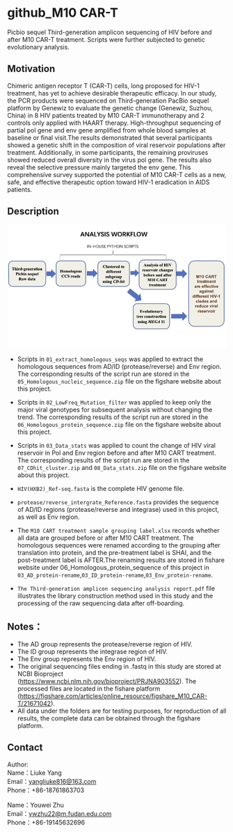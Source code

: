 # github_M10 CAR-T
Picbio sequel Third-generation amplicon sequencing of HIV before and after M10 CAR-T treatment. Scripts were further subjected to genetic evolutionary analysis.

## Motivation
Chimeric antigen receptor T (CAR-T) cells, long proposed for HIV-1 treatment, has yet to achieve desirable therapeutic efficacy. In our study, the PCR products were sequenced on Third-generation PacBio sequel platform by Genewiz to evaluate the genetic change (Genewiz, Suzhou, China) in 8 HIV patients treated by M10 CAR-T immunotherapy and 2 controls only applied with HAART therapy. High-throughput sequencing of partial pol gene and env gene amplified from whole blood samples at baseline or final visit.The results demonstrated that several participants showed a genetic shift in the composition of viral reservoir populations after treatment. Additionally, in some participants, the remaining proviruses showed reduced overall diversity in the virus pol gene. The results also reveal the selective pressure mainly targeted the env gene. This comprehensive survey supported the potential of M10 CAR-T cells as a new, safe, and effective therapeutic option toward HIV-1 eradication in AIDS patients. 

## Description

![](https://github.com/Ryan-zhu-sudo/github_M10-CAR-T/blob/main/Workflow.png)

 + Scripts in `01_extract_homologous_seqs` was applied to extract the homologous sequences from AD/ID (protease/reverse) and Env region.
    The corresponding results of the script run are stored in the `05_Homologous_nucleic_sequence.zip` file on the figshare website about this project.

 + Scripts in `02_LowFreq_Mutation_filter` was applied to keep only the major viral genotypes for subsequent analysis without changing the trend.
   The corresponding results of the script run are stored in the `06_Homologous_protein_sequence.zip` file on the figshare website about this project.

 + Scripts in `03_Data_stats` was applied to count the change of HIV viral reservoir in Pol and Env region before and after M10 CART treatment.
	The corresponding results of the script run are stored in the `07_CDhit_cluster.zip` and `08_Data_stats.zip` file on the figshare website about this project.
	
 + `HIV(HXB2)_Ref-seq.fasta` is the complete HIV genome file.

 + `protease/reverse_intergrate_Reference.fasta` provides the sequence of AD/ID regions (protease/reverse and integrase) used in this project, as well as Env region.

 + The `M10 CART treatment sample grouping label.xlsx` records whether all data are grouped before or after M10 CART treatment. The homologous sequences were renamed according to the grouping after translation into protein, and the pre-treatment label is SHAI, and the post-treatment label is AFTER.The renaming results are stored in fishare website under 06_Homologous_protein_sequence of this project in `03_AD_protein-rename`,`03_ID_protein-rename`,`03_Env_protein-rename`.

 + `The Third-generation amplicon sequencing analysis report.pdf` file illustrates the library construction method used in this study and the processing of the raw sequencing data after off-boarding. 


## Notes：
+ The AD group represents the protease/reverse region of HIV.
+ The ID group represents the integrase region of HIV.
+ The Env group represents the Env region of HIV.
+ The original sequencing files ending in .fastq in this study are stored at NCBI Bioproject (https://www.ncbi.nlm.nih.gov/bioproject/PRJNA903552). 
  The processed files are located in the fishare platform (https://figshare.com/articles/online_resource/figshare_M10_CAR-T/21671042).
+ All data under the folders are for testing purposes, for reproduction of all results, the complete data can be obtained through the figshare platform.

## Contact
Author:<br>
Name：Liuke Yang<br>
Email：yangliuke816@163.com<br>
Phone：+86-18761863703

Name：Youwei Zhu<br>
Email：ywzhu22@m.fudan.edu.com<br>
Phone：+86-19145632696
